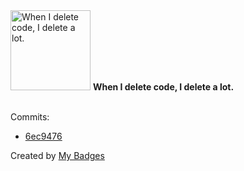<img src="https://my-badges.github.io/my-badges/mass-delete-commit.png" alt="When I delete code, I delete a lot." title="When I delete code, I delete a lot." width="128">
<strong>When I delete code, I delete a lot.</strong>
<br><br>

Commits:

- <a href="https://github.com/ZuBB/ash/commit/6ec9476a917d78ee953c753afd0aca596e87b2e7">6ec9476</a>


Created by <a href="https://github.com/my-badges/my-badges">My Badges</a>